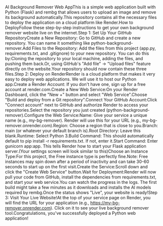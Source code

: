 AI Background Remover Web AppThis is a simple web application built with Python (Flask) and rembg that allows users to upload an image and remove its background automatically.This repository contains all the necessary files to deploy the application on a cloud platform like Render.How to DeployFollow these step-by-step instructions to get your own background remover website live on the internet.Step 1: Set Up Your GitHub RepositoryCreate a New Repository: Go to GitHub and create a new repository. You can name it something like python-background-remover.Add Files to the Repository: Add the files from this project (app.py, requirements.txt, and .gitignore) to your new repository. You can do this by:Cloning the repository to your local machine, adding the files, and pushing them back.Or, using GitHub's "Add file" -> "Upload files" feature directly on the website.Your repository should now contain these three files.Step 2: Deploy on RenderRender is a cloud platform that makes it very easy to deploy web applications. We will use it to host our Python app.Create a Render Account: If you don't have one, sign up for a free account at render.com.Create a New Web Service:On your Render Dashboard, click the "New +" button and select "Web Service".Choose "Build and deploy from a Git repository".Connect Your GitHub Account:Click "Connect account" next to GitHub and authorize Render to access your repositories.Select the repository you just created (python-background-remover).Configure the Web Service:Name: Give your service a unique name (e.g., my-bg-remover). Render will use this for your URL (e.g., my-bg-remover.onrender.com).Region: Choose a region that is close to you.Branch: main (or whatever your default branch is).Root Directory: Leave this blank.Runtime: Select Python 3.Build Command: This should automatically default to pip install -r requirements.txt. If not, enter it.Start Command: Enter gunicorn app:app. This tells Render how to start your Flask application server.(Your settings screen will look similar to this)Choose an Instance Type:For this project, the Free instance type is perfectly fine.Note: Free instances may spin down after a period of inactivity and can take 30-60 seconds to start up on the first visit.Create the Service:Scroll down and click the "Create Web Service" button.Wait for Deployment:Render will now pull your code from GitHub, install the dependencies from requirements.txt, and start your web service.You can watch the progress in the logs. The first build might take a few minutes as it downloads and installs the AI models required by rembg.Once the status shows "Live", your website is ready!Step 3: Visit Your Live Website!At the top of your service page on Render, you will find the URL for your application (e.g., https://my-bg-remover.onrender.com). Click on it to see your live background remover tool.Congratulations, you've successfully deployed a Python web application!
